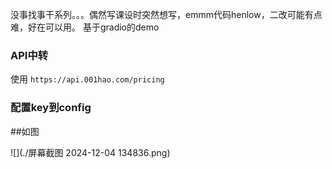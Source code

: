 没事找事干系列。。。偶然写课设时突然想写，emmm代码henlow，二改可能有点难，好在可以用。
基于gradio的demo
### API中转
使用 `https://api.001hao.com/pricing`
### 配置key到config

##如图

![](./屏幕截图 2024-12-04 134836.png)

